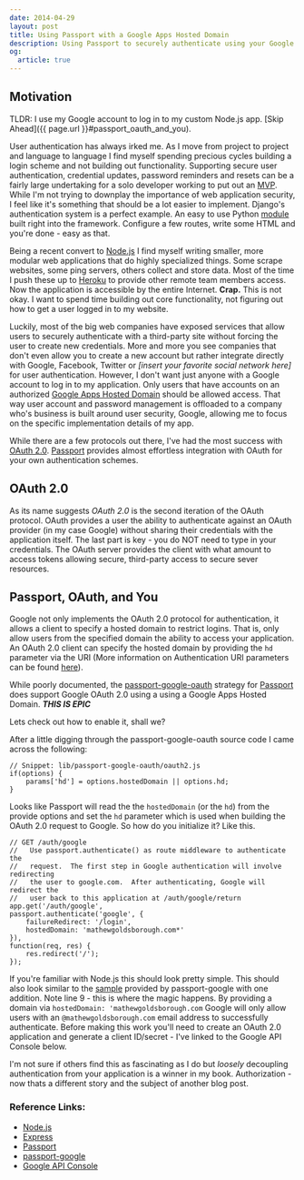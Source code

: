 ```yaml
---
date: 2014-04-29
layout: post
title: Using Passport with a Google Apps Hosted Domain
description: Using Passport to securely authenticate using your Google Apps Hosted Domain.
og:
  article: true
---
```


## Motivation

TLDR&#58; I use my Google account to log in to my custom Node.js app. [Skip Ahead]({{ page.url }}#passport_oauth_and_you).

User authentication has always irked me.  As I move from project to project and language to language
I find myself spending precious cycles building a login scheme and not building out functionality.
Supporting secure user authentication, credential updates, password reminders and resets can be a fairly 
large undertaking for a solo developer working to put out an [MVP](https://en.wikipedia.org/wiki/Minimum_viable_product).  
While I'm not trying to downplay the importance of web application security, I feel like it's something that 
should be a lot easier to implement.  Django's authentication system is a perfect example.  An easy to use Python 
[module](https://docs.djangoproject.com/en/dev/topics/auth/) built right into the framework.  Configure a 
few routes, write some HTML and you're done - easy as that.

Being a recent convert to [Node.js](http://nodejs.org/) I find myself writing smaller, more modular web applications 
that do highly specialized things.  Some scrape websites, some ping servers, others collect and store data.  Most of the time I
push these up to [Heroku](https://www.heroku.com/) 
to provide other remote team members access.  Now the application is accessible by the entire Internet.  **Crap.** 
This is not okay.  I want to spend time building out core functionality, not figuring out how to get a user logged in to my website. 

Luckily, most of the big web companies have exposed services that allow users to securely authenticate with a third-party site without 
forcing the user to create new credentials.  More and more you see companies that don't even allow you to create a new account but rather 
integrate directly with Google, Facebook, Twitter or *[insert your favorite social network here]* for user authentication.  However, I don't 
want just anyone with a Google account to log in to my application.  Only users that have accounts on an authorized 
[Google Apps Hosted Domain](http://google.com/a) should be allowed access. That way user account and password management is offloaded to a
company who's business is built around user security, Google, allowing me to focus on the specific implementation details of my app.

While there are a few protocols out there, I've had the most success with [OAuth 2.0](http://oauth.net/2/). 
[Passport](http://passportjs.org/) provides almost effortless integration with OAuth for your own authentication schemes.  

## OAuth 2.0

As its name suggests *OAuth 2.0* is the second iteration of the OAuth protocol.  OAuth provides
a user the ability to authenticate against an OAuth provider (in my case Google) without 
sharing their credentials with the application itself. The last part is key - you do NOT need to type in your credentials. 
The OAuth server provides the client with what amount to access tokens allowing secure, third-party access to 
secure sever resources.

<a name="passport_oauth_and_you"></a>

## Passport, OAuth, and You

Google not only implements the OAuth 2.0 protocol for authentication, it allows a client to specify a hosted domain to restrict logins.
That is, only allow users from the specified domain the ability to access your application.  An OAuth 2.0 client can specify the hosted domain
by providing the ```hd``` parameter via the URI (More information on Authentication URI parameters can be found [here](https://developers.google.com/accounts/docs/OAuth2Login#authenticationuriparameters)).

While poorly documented, the [passport-google-oauth](https://github.com/jaredhanson/passport-google-oauth) strategy for 
[Passport](http://passportjs.org/) does support Google OAuth 2.0 using a using a Google Apps Hosted Domain.  ***THIS IS EPIC***

Lets check out how to enable it, shall we?

After a little digging through the passport-google-oauth source code I came across the following:

    // Snippet: lib/passport-google-oauth/oauth2.js
    if(options) {
        params['hd'] = options.hostedDomain || options.hd;
    }

Looks like Passport will read the the ```hostedDomain``` (or the ```hd```) from the provide options and set the ```hd``` parameter
which is used when building the OAuth 2.0 request to Google. So how do you initialize it?  Like this.

    // GET /auth/google
    //   Use passport.authenticate() as route middleware to authenticate the
    //   request.  The first step in Google authentication will involve redirecting
    //   the user to google.com.  After authenticating, Google will redirect the
    //   user back to this application at /auth/google/return
    app.get('/auth/google',
    passport.authenticate('google', { 
        failureRedirect: '/login', 
        hostedDomain: 'mathewgoldsborough.com*'
    }),
    function(req, res) {
        res.redirect('/');
    });

If you're familiar with Node.js this should look pretty simple.  This should also look similar to the 
[sample](https://github.com/jaredhanson/passport-google/blob/master/examples/signon/app.js)
provided by passport-google with one addition.  Note line 9 - this is where the magic happens.  By providing a domain via 
```hostedDomain: 'mathewgoldsborough.com``` Google will only allow users with an ```@mathewgoldsborough.com``` email address
to successfully authenticate. Before making this work you'll need to create an OAuth 2.0 application and generate a client ID/secret - 
I've linked to the Google API Console below.

I'm not sure if others find this as fascinating as I do but _loosely_ decoupling authentication from your application is a winner in my book.
Authorization - now thats a different story and the subject of another blog post.

### Reference Links:

 * [Node.js](http://nodejs.org/)
 * [Express](http://expressjs.com/)
 * [Passport](http://passportjs.org/)
 * [passport-google](https://github.com/jaredhanson/passport-google)
 * [Google API Console](https://code.google.com/apis/console)
